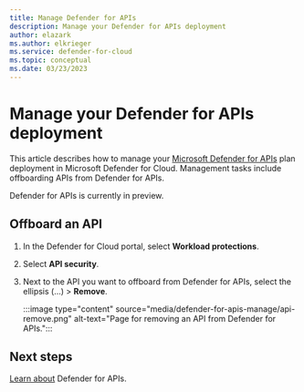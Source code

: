 ```yaml
---
title: Manage Defender for APIs
description: Manage your Defender for APIs deployment
author: elazark
ms.author: elkrieger
ms.service: defender-for-cloud
ms.topic: conceptual
ms.date: 03/23/2023
---
```

# Manage your Defender for APIs deployment

This article describes how to manage your [Microsoft Defender for APIs](defender-for-apis-introduction.md) plan deployment in Microsoft Defender for Cloud. Management tasks include offboarding APIs from Defender for APIs.

Defender for APIs is currently in preview.


## Offboard an API

1. In the Defender for Cloud portal, select **Workload protections**.
1. Select **API security**.
1. Next to the API you want to offboard from Defender for APIs, select the ellipsis (...) > **Remove**. 

    :::image type="content" source="media/defender-for-apis-manage/api-remove.png" alt-text="Page for removing an API from Defender for APIs.":::


## Next steps

[Learn about](defender-for-apis-introduction.md) Defender for APIs.


